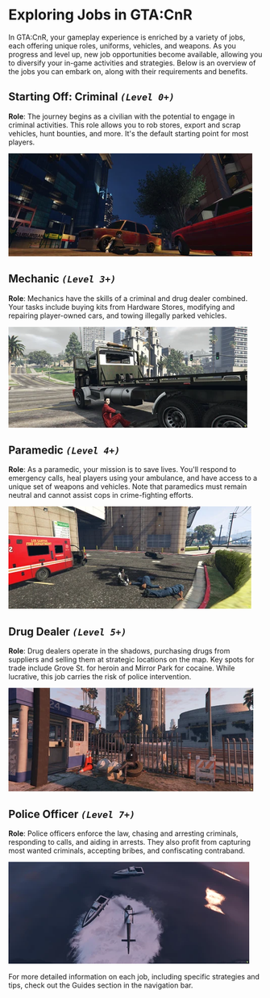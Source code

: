 # Exploring Jobs in GTA:CnR

In GTA:CnR, your gameplay experience is enriched by a variety of jobs, each offering unique roles, uniforms, vehicles, and weapons. As you progress and level up, new job opportunities become available, allowing you to diversify your in-game activities and strategies. Below is an overview of the jobs you can embark on, along with their requirements and benefits.

## Starting Off: Criminal _`(Level 0+)`_

**Role**: The journey begins as a civilian with the potential to engage in criminal activities. This role allows you to rob stores, export and scrap vehicles, hunt bounties, and more. It's the default starting point for most players.

![Criminal Job Overview](../.gitbook/assets/image%20(1).png)

## Mechanic _`(Level 3+)`_

**Role**: Mechanics have the skills of a criminal and drug dealer combined. Your tasks include buying kits from Hardware Stores, modifying and repairing player-owned cars, and towing illegally parked vehicles.

![Mechanic Job Overview](../.gitbook/assets/image%20(2).png)

## Paramedic _`(Level 4+)`_

**Role**: As a paramedic, your mission is to save lives. You'll respond to emergency calls, heal players using your ambulance, and have access to a unique set of weapons and vehicles. Note that paramedics must remain neutral and cannot assist cops in crime-fighting efforts.

![Paramedic Job Overview](../.gitbook/assets/image%20(1)%20(1).png)

## Drug Dealer _`(Level 5+)`_

**Role**: Drug dealers operate in the shadows, purchasing drugs from suppliers and selling them at strategic locations on the map. Key spots for trade include Grove St. for heroin and Mirror Park for cocaine. While lucrative, this job carries the risk of police intervention.

![Drug Dealer Job Overview](../.gitbook/assets/image%20(3).png)

## Police Officer _`(Level 7+)`_

**Role**: Police officers enforce the law, chasing and arresting criminals, responding to calls, and aiding in arrests. They also profit from capturing most wanted criminals, accepting bribes, and confiscating contraband.

![Police Officer Job Overview](../.gitbook/assets/image%20(4).png)

For more detailed information on each job, including specific strategies and tips, check out the Guides section in the navigation bar.

